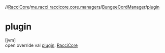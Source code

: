 //[RacciCore](../../../index.md)/[me.racci.raccicore.core.managers](../index.md)/[BungeeCordManager](index.md)/[plugin](plugin.md)

# plugin

[jvm]\
open override val [plugin](plugin.md): [RacciCore](../../me.racci.raccicore.core/-racci-core/index.md)
